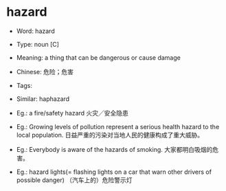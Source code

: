 # hazard

- Word: hazard

- Type: noun [C]
- Meaning: a thing that can be dangerous or cause damage
- Chinese: 危险；危害
- Tags: 
- Similar: haphazard
- Eg.: a fire/safety hazard 火灾╱安全隐患
- Eg.: Growing levels of pollution represent a serious health hazard to the local population. 日益严重的污染对当地人民的健康构成了重大威胁。
- Eg.: Everybody is aware of the hazards of smoking. 大家都明白吸烟的危害。
- Eg.: hazard lights(= flashing lights on a car that warn other drivers of possible danger) （汽车上的）危险警示灯


